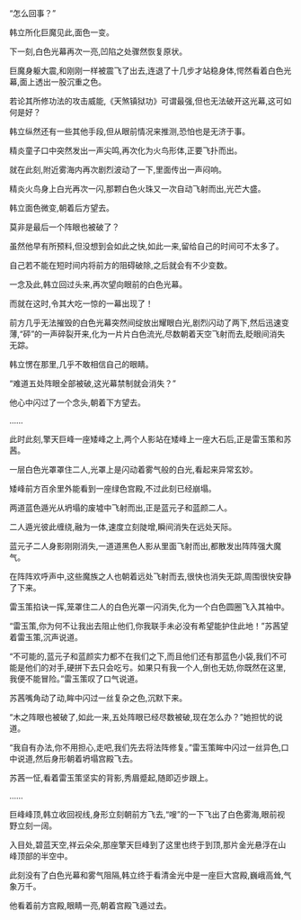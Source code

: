 
“怎么回事？”

韩立所化巨魔见此,面色一变。

下一刻,白色光幕再次一亮,凹陷之处骤然恢复原状。

巨魔身躯大震,和刚刚一样被震飞了出去,连退了十几步才站稳身体,愕然看着白色光幕,面上透出一股沉重之色。

若论其所修功法的攻击威能,《天煞镇狱功》可谓最强,但也无法破开这光幕,这可如何是好？

韩立纵然还有一些其他手段,但从眼前情况来推测,恐怕也是无济于事。

精炎童子口中突然发出一声尖鸣,再次化为火鸟形体,正要飞扑而出。

就在此刻,附近雾海内再次剧烈波动了一下,里面传出一声闷响。

精炎火鸟身上白光再次一闪,那颗白色火珠又一次自动飞射而出,光芒大盛。

韩立面色微变,朝着后方望去。

莫非是最后一个阵眼也被破了？

虽然他早有所预料,但没想到会如此之快,如此一来,留给自己的时间可不太多了。

自己若不能在短时间内将前方的阻碍破除,之后就会有不少变数。

一念及此,韩立回过头来,再次望向眼前的白色光幕。

而就在这时,令其大吃一惊的一幕出现了！

前方几乎无法摧毁的白色光幕突然间绽放出耀眼白光,剧烈闪动了两下,然后迅速变薄,“砰”的一声碎裂开来,化为一片片白色流光,尽数朝着天空飞射而去,眨眼间消失无踪。

韩立愣在那里,几乎不敢相信自己的眼睛。

“难道五处阵眼全部被破,这光幕禁制就会消失？”

他心中闪过了一个念头,朝着下方望去。

……

此时此刻,擎天巨峰一座矮峰之上,两个人影站在矮峰上一座大石后,正是雷玉策和苏茜。

一层白色光罩罩住二人,光罩上是闪动着雾气般的白光,看起来异常玄妙。

矮峰前方百余里外能看到一座绿色宫殿,不过此刻已经崩塌。

两道蓝色遁光从坍塌的废墟中飞射而出,正是蓝元子和蓝颜二人。

二人遁光彼此缠绕,融为一体,速度立刻陡增,瞬间消失在远处天际。

蓝元子二人身影刚刚消失,一道道黑色人影从里面飞射而出,都散发出阵阵强大魔气。

在阵阵欢呼声中,这些魔族之人也朝着远处飞射而去,很快也消失无踪,周围很快安静了下来。

雷玉策掐诀一挥,笼罩住二人的白色光罩一闪消失,化为一个白色圆圈飞入其袖中。

“雷玉策,你为何不让我出去阻止他们,你我联手未必没有希望能护住此地！”苏茜望着雷玉策,沉声说道。

“不可能的,蓝元子和蓝颜实力都不在我们之下,而且他们还有那蓝色小袋,我们不可能是他们的对手,硬拼下去只会吃亏。如果只有我一个人,倒也无妨,你既然在这里,我便不能冒险。”雷玉策叹了口气说道。

苏茜嘴角动了动,眸中闪过一丝复杂之色,沉默下来。

“木之阵眼也被破了,如此一来,五处阵眼已经尽数被破,现在怎么办？”她担忧的说道。

“我自有办法,你不用担心,走吧,我们先去将法阵修复。”雷玉策眸中闪过一丝异色,口中说道,然后身形朝着坍塌宫殿飞去。

苏茜一怔,看着雷玉策坚实的背影,秀眉蹙起,随即迈步跟上。

……

巨峰峰顶,韩立收回视线,身形立刻朝前方飞去,“嗖”的一下飞出了白色雾海,眼前视野立刻一阔。

入目处,碧蓝天空,祥云朵朵,那座擎天巨峰到了这里也终于到顶,那片金光悬浮在山峰顶部的半空中。

此刻没有了白色光幕和雾气阻隔,韩立终于看清金光中是一座巨大宫殿,巍峨高耸,气象万千。

他看着前方宫殿,眼睛一亮,朝着宫殿飞遁过去。